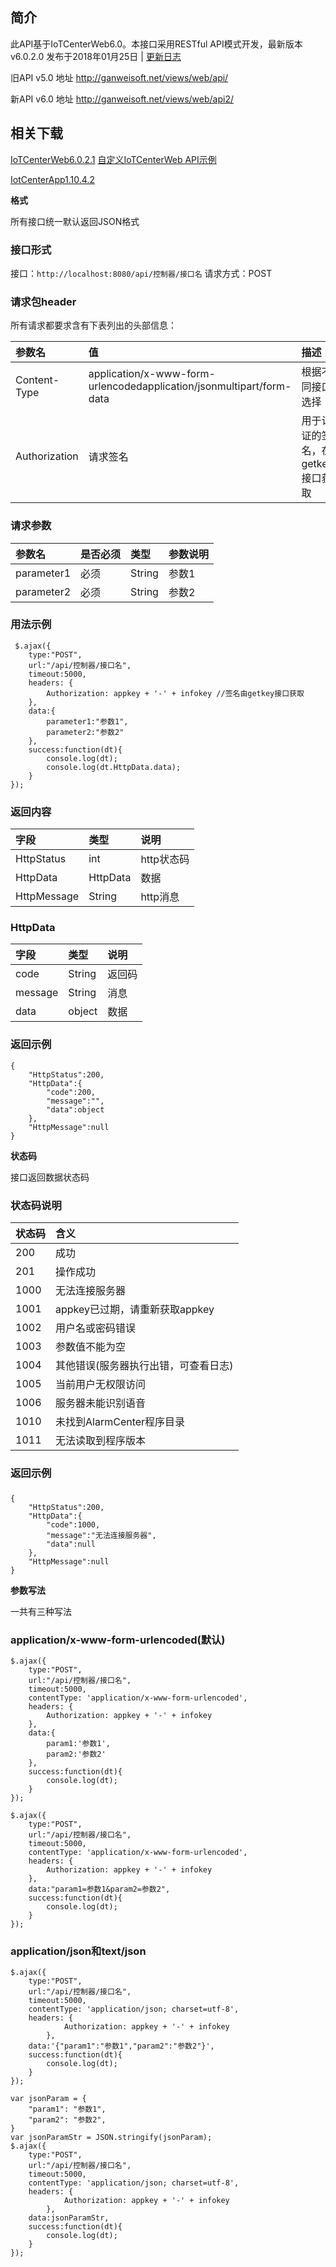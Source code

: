 ## 简介

此API基于IoTCenterWeb6.0。本接口采用RESTful API模式开发，最新版本v6.0.2.0 发布于2018年01月25日 | [更新日志](http://ganweisoft.net/views/web/changelog/)

旧API v5.0 地址 <http://ganweisoft.net/views/web/api/>

新API v6.0 地址 <http://ganweisoft.net/views/web/api2/>

## 相关下载

[IoTCenterWeb6.0.2.1](http://ganweisoft.net/down/AlarmCenterWeb/AlarmCenterWeb6.0.2.1.zip)  [自定义IoTCenterWeb API示例](http://ganweisoft.net/down/AlarmCenterWeb/GWService.Api.Test.zip)

[IotCenterApp1.10.4.2](http://ganweisoft.net/down/AlarmCenterApp/AlarmCenter_v1.10.4.2.apk)

**格式**

所有接口统一默认返回JSON格式



### 接口形式

接口：`http://localhost:8080/api/控制器/接口名`
请求方式：POST

### 请求包header

所有请求都要求含有下表列出的头部信息：

| 参数名        | 值                                                           | 描述                               |
| :------------ | :----------------------------------------------------------- | :--------------------------------- |
| Content-Type  | application/x-www-form-urlencodedapplication/jsonmultipart/form-data | 根据不同接口选择                   |
| Authorization | 请求签名                                                     | 用于认证的签名，在 getkey 接口获取 |

### 请求参数

| 参数名     | 是否必须 | 类型   | 参数说明 |
| :--------- | :------- | :----- | :------- |
| parameter1 | 必须     | String | 参数1    |
| parameter2 | 必须     | String | 参数2    |

### 用法示例

```
 $.ajax({
    type:"POST",
    url:"/api/控制器/接口名",
    timeout:5000,
    headers: {
        Authorization: appkey + '-' + infokey //签名由getkey接口获取
    },
    data:{
        parameter1:"参数1",
        parameter2:"参数2"
    },
    success:function(dt){
        console.log(dt);
        console.log(dt.HttpData.data);
    }
});
```

### 返回内容



| 字段        | 类型     | 说明       |
| :---------- | :------- | :--------- |
| HttpStatus  | int      | http状态码 |
| HttpData    | HttpData | 数据       |
| HttpMessage | String   | http消息   |



### HttpData

| 字段    | 类型   | 说明   |
| :------ | :----- | :----- |
| code    | String | 返回码 |
| message | String | 消息   |
| data    | object | 数据   |

### 返回示例

```
{
    "HttpStatus":200,
    "HttpData":{
        "code":200,
        "message":"",
        "data":object
    },
    "HttpMessage":null
}
```

**状态码**

接口返回数据状态码



### 状态码说明

| 状态码 | 含义                                 |
| :----- | :----------------------------------- |
| 200    | 成功                                 |
| 201    | 操作成功                             |
| 1000   | 无法连接服务器                       |
| 1001   | appkey已过期，请重新获取appkey       |
| 1002   | 用户名或密码错误                     |
| 1003   | 参数值不能为空                       |
| 1004   | 其他错误(服务器执行出错，可查看日志) |
| 1005   | 当前用户无权限访问                   |
| 1006   | 服务器未能识别语音                   |
| 1010   | 未找到AlarmCenter程序目录            |
| 1011   | 无法读取到程序版本                   |

### 返回示例 

### 

```
{
    "HttpStatus":200,
    "HttpData":{
        "code":1000,
        "message":"无法连接服务器",
        "data":null
    },
    "HttpMessage":null
}
```

**参数写法**

一共有三种写法



### application/x-www-form-urlencoded(默认)

```
$.ajax({
    type:"POST",
    url:"/api/控制器/接口名",
    timeout:5000,
    contentType: 'application/x-www-form-urlencoded',
    headers: {
        Authorization: appkey + '-' + infokey
    },
    data:{
        param1:'参数1',
        param2:'参数2'
    },
    success:function(dt){
        console.log(dt);
    }
});

$.ajax({
    type:"POST",
    url:"/api/控制器/接口名",
    timeout:5000,
    contentType: 'application/x-www-form-urlencoded',
    headers: {
        Authorization: appkey + '-' + infokey
    },
    data:"param1=参数1&param2=参数2",
    success:function(dt){
        console.log(dt);
    }
});
```

### application/json和text/json

```
$.ajax({
    type:"POST",
    url:"/api/控制器/接口名",
    timeout:5000,
    contentType: 'application/json; charset=utf-8',
    headers: {
            Authorization: appkey + '-' + infokey
        },
    data:'{"param1":"参数1","param2":"参数2"}',
    success:function(dt){
        console.log(dt);
    }
});

var jsonParam = {
    "param1": "参数1",
    "param2": "参数2",
}
var jsonParamStr = JSON.stringify(jsonParam);
$.ajax({
    type:"POST",
    url:"/api/控制器/接口名",
    timeout:5000,
    contentType: 'application/json; charset=utf-8',
    headers: {
            Authorization: appkey + '-' + infokey
        },
    data:jsonParamStr,
    success:function(dt){
        console.log(dt);
    }
});
```